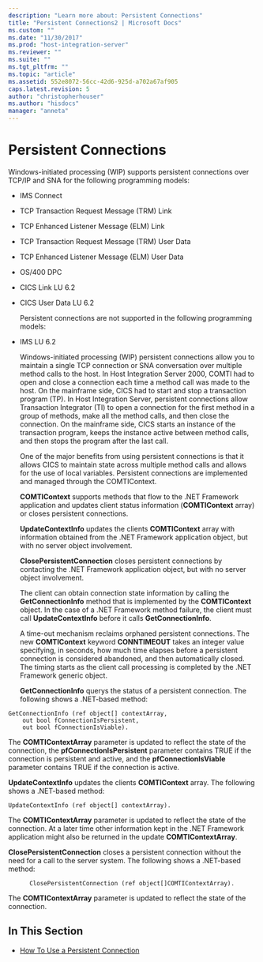 ```yaml
---
description: "Learn more about: Persistent Connections"
title: "Persistent Connections2 | Microsoft Docs"
ms.custom: ""
ms.date: "11/30/2017"
ms.prod: "host-integration-server"
ms.reviewer: ""
ms.suite: ""
ms.tgt_pltfrm: ""
ms.topic: "article"
ms.assetid: 552e8072-56cc-42d6-925d-a702a67af905
caps.latest.revision: 5
author: "christopherhouser"
ms.author: "hisdocs"
manager: "anneta"
---
```

# Persistent Connections
Windows-initiated processing (WIP) supports persistent connections over TCP/IP and SNA for the following programming models:  
  
- IMS Connect  
  
- TCP Transaction Request Message (TRM) Link  
  
- TCP Enhanced Listener Message (ELM) Link  
  
- TCP Transaction Request Message (TRM) User Data  
  
- TCP Enhanced Listener Message (ELM) User Data  
  
- OS/400 DPC  
  
- CICS Link LU 6.2  
  
- CICS User Data LU 6.2  
  
  Persistent connections are not supported in the following programming models:  
  
- IMS LU 6.2  
  
  Windows-initiated processing (WIP) persistent connections allow you to maintain a single TCP connection or SNA conversation over multiple method calls to the host. In Host Integration Server 2000, COMTI had to open and close a connection each time a method call was made to the host. On the mainframe side, CICS had to start and stop a transaction program (TP). In Host Integration Server, persistent connections allow Transaction Integrator (TI) to open a connection for the first method in a group of methods, make all the method calls, and then close the connection. On the mainframe side, CICS starts an instance of the transaction program, keeps the instance active between method calls, and then stops the program after the last call.  
  
  One of the major benefits from using persistent connections is that it allows CICS to maintain state across multiple method calls and allows for the use of local variables. Persistent connections are implemented and managed through the COMTIContext.  
  
  **COMTIContext** supports methods that flow to the .NET Framework application and updates client status information (**COMTIContext** array) or closes persistent connections.  
  
  **UpdateContextInfo** updates the clients **COMTIContext** array with information obtained from the .NET Framework application object, but with no server object involvement.  
  
  **ClosePersistentConnection** closes persistent connections by contacting the .NET Framework application object, but with no server object involvement.  
  
  The client can obtain connection state information by calling the **GetConnectionInfo** method that is implemented by the **COMTIContext** object. In the case of a .NET Framework method failure, the client must call **UpdateContextInfo** before it calls **GetConnectionInfo**.  
  
  A time-out mechanism reclaims orphaned persistent connections. The new **COMTIContext** keyword **CONNTIMEOUT** takes an integer value specifying, in seconds, how much time elapses before a persistent connection is considered abandoned, and then automatically closed. The timing starts as the client call processing is completed by the .NET Framework generic object.  
  
  **GetConnectionInfo** querys the status of a persistent connection. The following shows a .NET-based method:  
  
```  
GetConnectionInfo (ref object[] contextArray,   
    out bool fConnectionIsPersistent,   
    out bool fConnectionIsViable).  
```  
  
 The **COMTIContextArray** parameter is updated to reflect the state of the connection, the **pfConnectionIsPersistent** parameter contains TRUE if the connection is persistent and active, and the **pfConnectionIsViable** parameter contains TRUE if the connection is active.  
  
 **UpdateContextInfo** updates the clients **COMTIContext** array. The following shows a .NET-based method:  
  
```  
UpdateContextInfo (ref object[] contextArray).   
```  
  
 The **COMTIContextArray** parameter is updated to reflect the state of the connection. At a later time other information kept in the .NET Framework application might also be returned in the update **COMTIContextArray**.  
  
 **ClosePersistentConnection** closes a persistent connection without the need for a call to the server system. The following shows a .NET-based method:  
  
```  
      ClosePersistentConnection (ref object[]COMTIContextArray).  
```  
  
 The **COMTIContextArray** parameter is updated to reflect the state of the connection.  
  
## In This Section  
  
-   [How To Use a Persistent Connection](../core/how-to-use-a-persistent-connection2.md)
